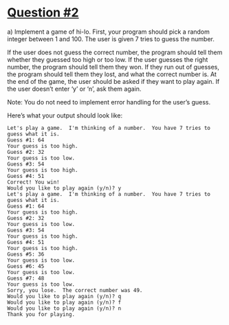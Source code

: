 # [Question #2](https://www.learncpp.com/cpp-tutorial/5-x-chapter-5-comprehensive-quiz/)

a) Implement a game of hi-lo. First, your program should pick a random integer between 1 and 100. The user is given 7 tries to guess the number.

If the user does not guess the correct number, the program should tell them whether they guessed too high or too low. If the user guesses the right number, the program should tell them they won. If they run out of guesses, the program should tell them they lost, and what the correct number is. At the end of the game, the user should be asked if they want to play again. If the user doesn’t enter ‘y’ or ‘n’, ask them again.

Note: You do not need to implement error handling for the user’s guess.

Here’s what your output should look like:

```
Let's play a game.  I'm thinking of a number.  You have 7 tries to guess what it is.
Guess #1: 64
Your guess is too high.
Guess #2: 32
Your guess is too low.
Guess #3: 54
Your guess is too high.
Guess #4: 51
Correct! You win!
Would you like to play again (y/n)? y
Let's play a game.  I'm thinking of a number.  You have 7 tries to guess what it is.
Guess #1: 64
Your guess is too high.
Guess #2: 32
Your guess is too low.
Guess #3: 54
Your guess is too high.
Guess #4: 51
Your guess is too high.
Guess #5: 36
Your guess is too low.
Guess #6: 45
Your guess is too low.
Guess #7: 48
Your guess is too low.
Sorry, you lose.  The correct number was 49.
Would you like to play again (y/n)? q
Would you like to play again (y/n)? f
Would you like to play again (y/n)? n
Thank you for playing.
```
